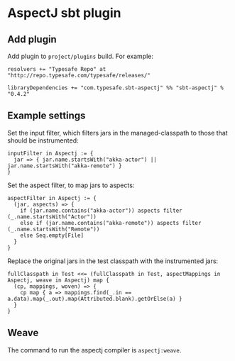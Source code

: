 AspectJ sbt plugin
==================

Add plugin
----------

Add plugin to `project/plugins` build. For example:

    resolvers += "Typesafe Repo" at "http://repo.typesafe.com/typesafe/releases/"

    libraryDependencies += "com.typesafe.sbt-aspectj" %% "sbt-aspectj" % "0.4.2"


Example settings
----------------

Set the input filter, which filters jars in the managed-classpath to those that
should be instrumented:

    inputFilter in Aspectj := {
      jar => { jar.name.startsWith("akka-actor") || jar.name.startsWith("akka-remote") }
    }

Set the aspect filter, to map jars to aspects:

    aspectFilter in Aspectj := {
      (jar, aspects) => {
        if (jar.name.contains("akka-actor")) aspects filter (_.name.startsWith("Actor"))
        else if (jar.name.contains("akka-remote")) aspects filter (_.name.startsWith("Remote"))
        else Seq.empty[File]
      }
    }

Replace the original jars in the test classpath with the instrumented jars: 

    fullClasspath in Test <<= (fullClasspath in Test, aspectMappings in Aspectj, weave in Aspectj) map {
      (cp, mappings, woven) => {
        cp map { a => mappings.find(_.in == a.data).map(_.out).map(Attributed.blank).getOrElse(a) }
      }
    }


Weave
-----

The command to run the aspectj compiler is `aspectj:weave`.
